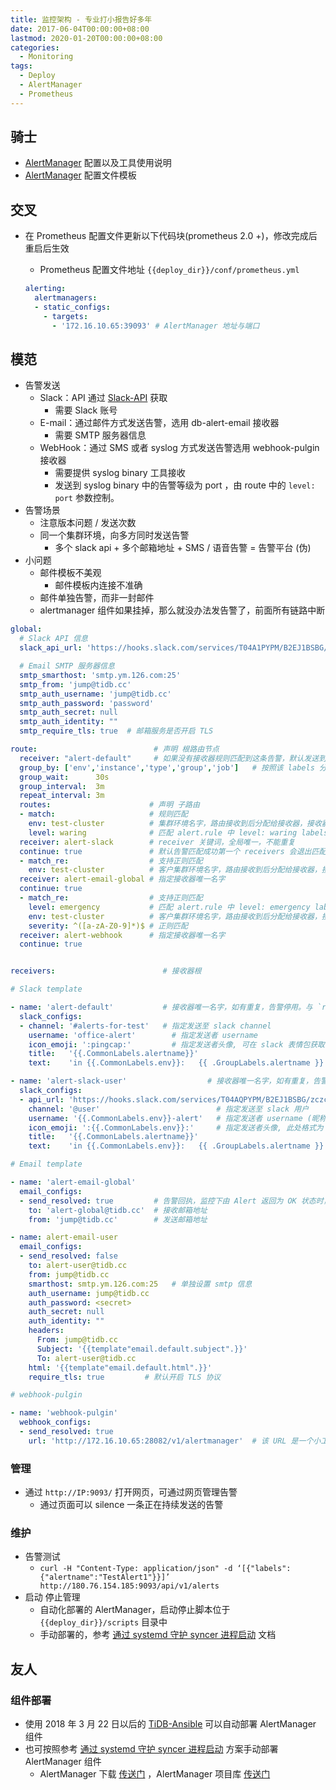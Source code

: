 ```yaml
---
title: 监控架构 - 专业打小报告好多年
date: 2017-06-04T00:00:00+08:00
lastmod: 2020-01-20T00:00:00+08:00
categories:
  - Monitoring
tags:
  - Deploy
  - AlertManager
  - Prometheus
---
```

## 骑士

- [AlertManager](https://prometheus.io/docs/alerting/configuration/) 配置以及工具使用说明
- [AlertManager](https://github.com/pingcap/tidb-ansible/blob/master/conf/alertmanager.yml) 配置文件模板

## 交叉

- 在 Prometheus 配置文件更新以下代码块(prometheus 2.0 +)，修改完成后重启后生效
  - Prometheus 配置文件地址 `{{deploy_dir}}/conf/prometheus.yml`

  ```yaml
  alerting:
    alertmanagers:
    - static_configs:
      - targets:
        - '172.16.10.65:39093' # AlertManager 地址与端口
  ```

## 模范

- 告警发送
  - Slack：API 通过 [Slack-API](https://api.slack.com/incoming-webhooks) 获取
    - 需要 Slack 账号
  - E-mail：通过邮件方式发送告警，选用 db-alert-email 接收器
    - 需要 SMTP 服务器信息
  - WebHook：通过 SMS 或者 syslog 方式发送告警选用 webhook-pulgin 接收器
    - 需要提供 syslog binary 工具接收
    - 发送到 syslog binary 中的告警等级为 port ，由 route 中的 `level: port` 参数控制。
- 告警场景
  - 注意版本问题 / 发送次数
  - 同一个集群环境，向多方同时发送告警
    - 多个 slack api + 多个邮箱地址 + SMS / 语音告警 = 告警平台 (伪)
- 小问题
  - 邮件模板不美观
    - 邮件模板内连接不准确
  - 邮件单独告警，而非一封邮件
  - alertmanager 组件如果挂掉，那么就没办法发告警了，前面所有链路中断

```yaml
global:
  # Slack API 信息
  slack_api_url: 'https://hooks.slack.com/services/T04A1PYPM/B2EJ1BSBG/12313424342342344'

  # Email SMTP 服务器信息
  smtp_smarthost: 'smtp.ym.126.com:25'
  smtp_from: 'jump@tidb.cc'
  smtp_auth_username: 'jump@tidb.cc'
  smtp_auth_password: 'password'
  smtp_auth_secret: null
  smtp_auth_identity: ""
  smtp_require_tls: true  # 邮箱服务是否开启 TLS

route:                          # 声明 根路由节点
  receiver: "alert-default"     # 如果没有接收器规则匹配到这条告警，默认发送到 `alert-default`，该 alert-default 必须存在，否则报错退出
  group_by: ['env','instance','type','group','job']   # 按照该 labels 分组用于分组压缩短时间内产生的大量告警
  group_wait:      30s
  group_interval:  3m
  repeat_interval: 3m
  routes:                      # 声明 子路由
  - match:                     # 规则匹配
    env: test-cluster          # 集群环境名字，路由接收到后分配给接收器，接收器读取规则后发送至 slack_config
    level: waring              # 匹配 alert.rule 中 level: waring labels 属性，匹配成功后发送到相应接收器
  receiver: alert-slack        # receiver 关键词，全局唯一，不能重复
  continue: true               # 默认告警匹配成功第一个 receivers 会退出匹配，开启 continue 参数后会继续匹配 receivers 列表，直到再无 receivers 时或者下一个 receivers 中 continue fasle 的时候才会退出 (continue default false)
  - match_re:                  # 支持正则匹配
    env: test-cluster          # 客户集群环境名字，路由接收到后分配给接收器，接收器读取规则后发送至 slack_config
  receiver: alert-email-global # 指定接收器唯一名字
  continue: true
  - match_re:                  # 支持正则匹配
    level: emergency           # 匹配 alert.rule 中 level: emergency labels 属性，匹配成功后发送到相应接收器
    env: test-cluster          # 客户集群环境名字，路由接收到后分配给接收器，接收器读取规则后发送至 slack_config
    severity: ^([a-zA-Z0-9]*)$ # 正则匹配
  receiver: alert-webhook      # 指定接收器唯一名字
  continue: true


receivers:                        # 接收器根

# Slack template

- name: 'alert-default'           # 接收器唯一名字，如有重复，告警停用。与 `route` 节点规则关联使用。
  slack_configs:
  - channel: '#alerts-for-test'   # 指定发送至 slack channel
    username: 'office-alert'        # 指定发送者 username
    icon_emoji: ':pingcap:'         # 指定发送者头像, 可在 slack 表情包获取 emoji 信息
    title:   '{{.CommonLabels.alertname}}'
    text:    'in {{.CommonLabels.env}}:   {{ .GroupLabels.alertname }}  {{ .CommonAnnotations.description }}    http://office.tidb.cc/alerts'

- name: 'alert-slack-user'                  # 接收器唯一名字，如有重复，告警停用。与 `route` 节点规则关联使用。
  slack_configs:
  - api_url: 'https://hooks.slack.com/services/T04AQPYPM/B2EJ1BSBG/zczczczczcdsadafsvdvsf'
    channel: '@user'                          # 指定发送至 slack 用户
    username: '{{.CommonLabels.env}}-alert'   # 指定发送者 username (昵称) , 此处格式为 ` 集群名称 - alert`
    icon_emoji: ':{{.CommonLabels.env}}:'     # 指定发送者头像, 此处格式为 `: 集群名称:`, 提前在 slack 定义该图片
    title:   '{{.CommonLabels.alertname}}'
    text:    'in {{.CommonLabels.env}}:   {{ .GroupLabels.alertname }}  {{ .CommonAnnotations.description }}    http://office.tidb.cc/alerts'

# Email template

- name: 'alert-email-global'
  email_configs:
  - send_resolved: true         # 告警回执，监控下由 Alert 返回为 OK 状态时，会发送一条 OK 状态的回执
    to: 'alert-global@tidb.cc'  # 接收邮箱地址
    from: 'jump@tidb.cc'        # 发送邮箱地址

- name: alert-email-user
  email_configs:
  - send_resolved: false
    to: alert-user@tidb.cc
    from: jump@tidb.cc
    smarthost: smtp.ym.126.com:25   # 单独设置 smtp 信息
    auth_username: jump@tidb.cc
    auth_password: <secret>
    auth_secret: null
    auth_identity: ""
    headers:
      From: jump@tidb.cc
      Subject: '{{template"email.default.subject".}}'
      To: alert-user@tidb.cc
    html: '{{template"email.default.html".}}'
    require_tls: true         # 默认开启 TLS 协议

# webhook-pulgin

- name: 'webhook-pulgin'
  webhook_configs:
  - send_resolved: true
    url: 'http://172.16.10.65:28082/v1/alertmanager'  # 该 URL 是一个小工具，用来解析 alertmanager json 告警数据，然后发往目的地
```

### 管理

- 通过 `http://IP:9093/` 打开网页，可通过网页管理告警
  - 通过页面可以 silence 一条正在持续发送的告警

### 维护

- 告警测试
  - `curl -H "Content-Type: application/json" -d ‘[{"labels":{"alertname":"TestAlert1"}}]’ http://180.76.154.185:9093/api/v1/alerts`
- 启动 停止管理
  - 自动化部署的 AlertManager，启动停止脚本位于 `{{deploy_dir}}/scripts` 目录中
  - 手动部署的，参考 [通过 systemd 守护 syncer 进程启动](../Docs/180323-Systemd-Syncer) 文档

## 友人

### 组件部署

- 使用 2018 年 3 月 22 日以后的 [TiDB-Ansible](https://github.com/pingcap/tidb-ansible/blob/master/deploy.yml) 可以自动部署 AlertManager 组件
- 也可按照参考 [通过 systemd 守护 syncer 进程启动](/post/20180323-Systemd-Syncer/ "ap.tidb.cc syncer systemd") 方案手动部署 AlertManager 组件
  - AlertManager 下载 [传送门](https://prometheus.io/download/) ，AlertManager 项目库 [传送门](https://github.com/prometheus/alertmanager)
